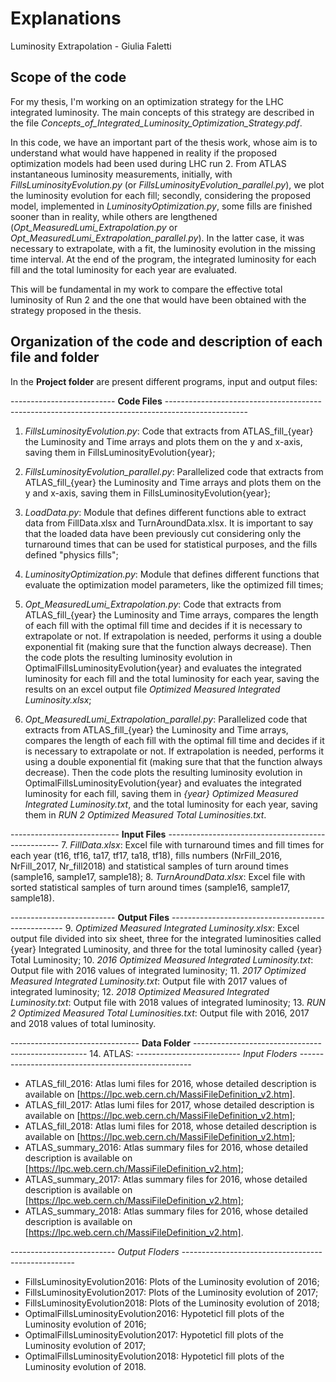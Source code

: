 # Explanations
Luminosity Extrapolation - Giulia Faletti

## Scope of the code
For my thesis, I'm working on an optimization strategy for the LHC integrated luminosity. The main concepts of this strategy are described in the file *Concepts_of_Integrated_Luminosity_Optimization_Strategy.pdf*. 

In this code, we have an important part of the thesis work, whose aim is to understand what would have happened in reality if the proposed optimization models had been used during LHC run 2.
 From ATLAS instantaneous luminosity measurements, initially, with *FillsLuminosityEvolution.py* (or *FillsLuminosityEvolution_parallel.py*), we plot the luminosity evolution for each fill; secondly, considering the proposed model, implemented in *LuminosityOptimization.py*, some fills are finished sooner than in reality, while others are lengthened (*Opt_MeasuredLumi_Extrapolation.py* or *Opt_MeasuredLumi_Extrapolation_parallel.py*). In the latter case, it was necessary to extrapolate, with a fit, the luminosity evolution in the missing time interval. At the end of the program, the integrated luminosity for each fill and the total luminosity for each year are evaluated. 
 
 This will be fundamental in my work to compare the effective total luminosity of Run 2 and the one that would have been obtained with the strategy proposed in the thesis.

## Organization of the code and description of each file and folder
In the **Project folder** are present different programs, input and output files:

 -------------------------- **Code Files** --------------------------------------------------------------------------------------------------
 1. *FillsLuminosityEvolution.py*: Code that extracts from ATLAS_fill_{year} the Luminosity and Time arrays and plots them on the y and x-axis, saving them in FillsLuminosityEvolution{year};

 2. *FillsLuminosityEvolution_parallel.py*: Parallelized code that extracts from ATLAS_fill_{year} the Luminosity and Time arrays and plots them on the y and x-axis, saving them in FillsLuminosityEvolution{year};

 3. *LoadData.py*: Module that defines different functions able to extract data from FillData.xlsx and TurnAroundData.xlsx. It is important to say that the loaded data have been previously cut considering only the turnaround times that can be used for statistical purposes, and the fills defined "physics fills";

 4. *LuminosityOptimization.py*: Module that defines different functions that evaluate the optimization model parameters, like the optimized fill times;

 5. *Opt_MeasuredLumi_Extrapolation.py*: Code that extracts from ATLAS_fill_{year} the Luminosity and Time arrays, compares the length of each fill with the optimal fill time and decides if it is necessary to extrapolate or not. If extrapolation is needed, performs it using a double exponential fit (making sure that the function always decrease). Then the code plots the resulting luminosity evolution in OptimalFillsLuminosityEvolution{year} and evaluates the integrated luminosity for each fill and the total luminosity for each year, saving the results on an excel output file _Optimized Measured Integrated Luminosity.xlsx_;

 6. *Opt_MeasuredLumi_Extrapolation_parallel.py*: Parallelized code that extracts from ATLAS_fill_{year} the Luminosity and Time arrays, compares the length of each fill with the optimal fill time and decides if it is necessary to extrapolate or not. If extrapolation is needed, performs it using a double exponential fit (making sure that that the function always decrease). Then the code plots the resulting luminosity evolution in OptimalFillsLuminosityEvolution{year} and evaluates the integrated luminosity for each fill, saving them in _{year} Optimized Measured Integrated Luminosity.txt_, and the total luminosity for each year, saving them in _RUN 2 Optimized Measured Total Luminosities.txt_.

 --------------------------- **Input Files** ---------------------------------------------------
 7. _FillData.xlsx_: Excel file with turnaround times and fill times for each year (t16, tf16, ta17, tf17, ta18, tf18), fills numbers (NrFill_2016, NrFill_2017, Nr_fill2018) and statistical samples of turn around times (sample16, sample17, sample18);
 8. _TurnAroundData.xlsx_: Excel file with sorted statistical samples of turn around times (sample16, sample17, sample18).

 -------------------------- **Output Files** ---------------------------------------------------
 9. _Optimized Measured Integrated Luminosity.xlsx_: Excel output file divided into six sheet, three for the integrated luminosities called {year} Integrated Luminosity, and three for the total luminosity called {year} Total Luminosity;
 10. _2016 Optimized Measured Integrated Luminosity.txt_: Output file with 2016 values of integrated luminosity;
 11. _2017 Optimized Measured Integrated Luminosity.txt_: Output file with 2017 values of integrated luminosity;
 12. _2018 Optimized Measured Integrated Luminosity.txt_: Output file with 2018 values of integrated luminosity;
 13. _RUN 2 Optimized Measured Total Luminosities.txt_: Output file with 2016, 2017 and 2018 values of total luminosity.

 -------------------------------- **Data Folder** ---------------------------------------------------
 14. ATLAS:
 -------------------------- *Input Floders* ---------------------------------------------------
 - ATLAS_fill_2016: Atlas lumi files for 2016, whose detailed description is available on [https://lpc.web.cern.ch/MassiFileDefinition_v2.htm].
 - ATLAS_fill_2017: Atlas lumi files for 2017, whose detailed description is available on [https://lpc.web.cern.ch/MassiFileDefinition_v2.htm];
 - ATLAS_fill_2018: Atlas lumi files for 2018, whose detailed description is available on [https://lpc.web.cern.ch/MassiFileDefinition_v2.htm];
 - ATLAS_summary_2016: Atlas summary files for 2016, whose detailed description is available on [https://lpc.web.cern.ch/MassiFileDefinition_v2.htm];
 - ATLAS_summary_2017: Atlas summary files for 2016, whose detailed description is available on [https://lpc.web.cern.ch/MassiFileDefinition_v2.htm];
 - ATLAS_summary_2018: Atlas summary files for 2016, whose detailed description is available on [https://lpc.web.cern.ch/MassiFileDefinition_v2.htm].

 -------------------------- *Output Floders* ---------------------------------------------------
 - FillsLuminosityEvolution2016: Plots of the Luminosity evolution of 2016;
 - FillsLuminosityEvolution2017: Plots of the Luminosity evolution of 2017;
 - FillsLuminosityEvolution2018: Plots of the Luminosity evolution of 2018;
 - OptimalFillsLuminosityEvolution2016: Hypoteticl fill plots of the Luminosity evolution of 2016;
 - OptimalFillsLuminosityEvolution2017: Hypoteticl fill plots of the Luminosity evolution of 2017;
 - OptimalFillsLuminosityEvolution2018: Hypoteticl fill plots of the Luminosity evolution of 2018.
